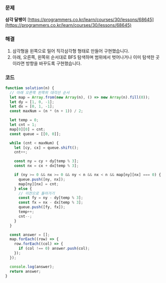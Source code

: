 ### 문제

**삼각 달팽이** [https://programmers.co.kr/learn/courses/30/lessons/68645](https://programmers.co.kr/learn/courses/30/lessons/68645)

### 해결

1. 삼각형을 왼쪽으로 밀어 직각삼각형 형태로 만들어 구현했습니다.
2. 아래, 오른쪽, 왼쪽위 순서대로 BFS 탐색하며 범위에서 벗어나거나 이미 탐색한 곳이라면 방향을 바꾸도록 구현했습니다.

### 코드

```javascript
function solution(n) {
  // 아래 오른쪽 왼쪽위 대각선 순서
  let map = Array.from(new Array(n), () => new Array(n).fill(0));
  let dy = [1, 0, -1];
  let dx = [0, 1, -1];
  const maxNum = (n * (n + 1)) / 2;

  let temp = 0;
  let cnt = 1;
  map[0][0] = cnt;
  const queue = [[0, 0]];

  while (cnt < maxNum) {
    let [cy, cx] = queue.shift();
    cnt++;

    const ny = cy + dy[temp % 3];
    const nx = cx + dx[temp % 3];

    if (ny >= 0 && nx >= 0 && ny < n && nx < n && map[ny][nx] === 0) {
      queue.push([ny, nx]);
      map[ny][nx] = cnt;
    } else {
      // 이전으로 돌아가기
      const fy = ny - dy[temp % 3];
      const fx = nx - dx[temp % 3];
      queue.push([fy, fx]);
      temp++;
      cnt--;
    }
  }

  const answer = [];
  map.forEach((row) => {
    row.forEach((col) => {
      if (col !== 0) answer.push(col);
    });
  });

  console.log(answer);
  return answer;
}
```
